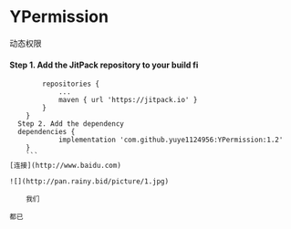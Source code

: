 # YPermission  
动态权限  
#### Step 1. Add the JitPack repository to your build fi
```allprojects {  
		repositories {  
			...  
			maven { url 'https://jitpack.io' }  
		}  
	}  
  Step 2. Add the dependency  
  dependencies {  
	        implementation 'com.github.yuye1124956:YPermission:1.2'  
	}  
	```
[连接](http://www.baidu.com)

![](http://pan.rainy.bid/picture/1.jpg)

	我们

都已



